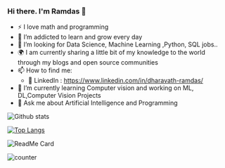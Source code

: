 ### Hi there. I'm Ramdas 👋
* ⚡ I love math and programming
* 🌱 I’m addicted to learn and grow every day
* 🤔 I’m looking for Data Science, Machine Learning ,Python, SQL jobs..
* 🌍 I am currently sharing a little bit of my knowledge to the world through my blogs and open source communities
* 📫 How to find me:
    * 🏢 LinkedIn : https://www.linkedin.com/in/dharavath-ramdas/
* 🔭 I’m currently learning Computer vision and working on ML, DL,Computer Vision Projects
* 💬 Ask me about Artificial Intelligence and Programming

![Github stats](https://github-readme-stats.vercel.app/api?username=dharavathramdas101)

[![Top Langs](https://github-readme-stats.vercel.app/api/top-langs/?username=dharavathramdas101)](https://github.com/dharavathramdas101?tab=repositories)

![ReadMe Card](https://github-readme-stats.vercel.app/api/pin/?username=dharavathramdas101&repo=Machine-Learning-Algorithms )

![counter](https://enhlkrw5lzpf9ip.m.pipedream.net)

